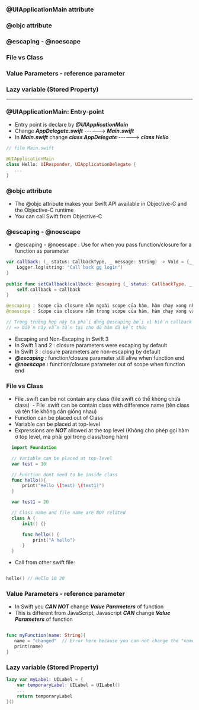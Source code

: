 
### @UIApplicationMain attribute
### @objc attribute
### @escaping - @noescape
### File vs Class
### Value Parameters - reference parameter
### Lazy variable (Stored Property)


----------------

### @UIApplicationMain: Entry-point
  - Entry point is declare by ***@UIApplicationMain***
  - Change ***AppDelegate.swift*** ------> ***Main.swift***
  - In ***Main.swift*** change ***class AppDelegate*** ------> ***class Hello***
  
  ```swift
  // file Main.swift
  
  @UIApplicationMain
  class Hello: UIResponder, UIApplicationDelegate { 
     ...
  }
  ```
  
### @objc attribute
  - The @objc attribute makes your Swift API available in Objective-C and the Objective-C runtime
  - You can call Swift from Objective-C 
  
### @escaping - @noescape
- @escaping - @noescape : Use for when you pass function/closure for a function as parameter

```swift
var callback: (_ status: CallbackType, _ message: String) -> Void = {_ in
    Logger.log(string: "Call back gg login")
}
    
public func setCallback(callback: @escaping (_ status: CallbackType, _ message: String?) -> Void) {
    self.callback = callback
}

@escaping : Scope của closure nằm ngoài scope của hàm, hàm chạy xong nhưng closure vẫn tồn tại 
@noescape : Scope của closure nằm trong scope của hàm, hàm chạy xong và closure cũng bị xóa khỏi bộ nhớ

// Trong trường hợp này ta phải dùng @escaping bởi vì biến callback được gán là global variable 
// => biến này vẫn tồn tại cho dù hàm đã kết thúc
```

- Escaping and Non-Escaping in Swift 3
- In Swift 1 and 2 : closure parameters were escaping by default
- In Swift 3 : closure parameters are non-escaping by default
- ***@escaping :*** function/closure parameter still alive when function end
- ***@noescape :*** function/closure parameter out of scope  when function end
 
### File vs Class
  - File .swift can be not contain any class (file swift có thể không chứa class)
  - File .swift can be contain class with difference name (tên class và tên file không cần giống nhau)
  - Function can be placed out of Class
  - Variable can be placed at top-level
  - Expressions are ***NOT*** allowed at the top level (Không cho phép gọi hàm ở top level, mà phải gọi trong class/trong hàm)

  ```swift
    import Foundation

    // Variable can be placed at top-level 
    var test = 10  

    // Function dont need to be inside class
    func hello(){
        print("Hello \(test) \(test1)")
    }

    var test1 = 20

    // Class name and file name are NOT related 
    class A {
        init() {}

        func hello() {
            print("A hello")
        }
    }
  ```
  
  - Call from other swift file:
  
  ```swift
  
  hello() // Hello 10 20
  
  ```
  
### Value Parameters - reference parameter
  - In Swift you ***CAN NOT*** change ***Value Parameters*** of function
  - This is different from JavaScript, Javascript ***CAN*** change ***Value Parameters*** of function
  
  ```swift
  
  func myFunction(name: String){
     name = "changed"  // Error here because you can not change the "name" parameters
     print(name)
  }
  
  ```
### Lazy variable (Stored Property)

```swift
lazy var myLabel: UILabel = {
    var temporaryLabel: UILabel = UILabel()
    ...
    return temporaryLabel
}()
```







